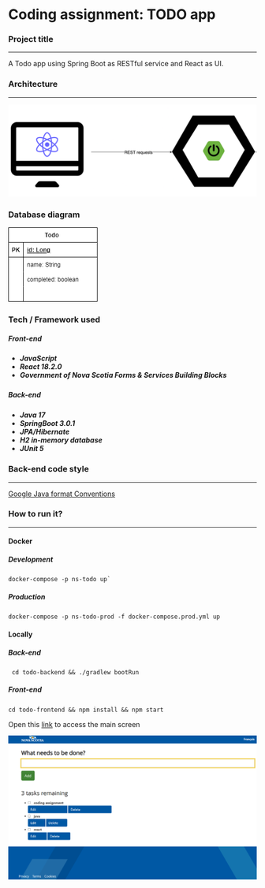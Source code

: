 # Coding assignment: TODO app

### Project title
<hr>

A Todo app using Spring Boot as RESTful service and React as UI.

### Architecture
<hr>

![Architecture](documentation/images/Architecture_diagram.png)

### Database diagram

![database](documentation/images/database.png)

### Tech / Framework used

<h5>Front-end<h5>

- JavaScript
- React 18.2.0
- Government of Nova Scotia Forms & Services Building Blocks

<h5>Back-end<h5>

- Java 17
- SpringBoot 3.0.1
- JPA/Hibernate
- H2 in-memory database
- JUnit 5

### Back-end code style
<hr>

[Google Java format Conventions](https://github.com/google/google-java-format)


### How to run it?
<hr>

#### Docker

##### Development
```
docker-compose -p ns-todo up`
```

##### Production
```
docker-compose -p ns-todo-prod -f docker-compose.prod.yml up
```

#### Locally

##### Back-end

```
 cd todo-backend && ./gradlew bootRun
```

##### Front-end

```
cd todo-frontend && npm install && npm start
```

Open this [link](http://127.0.0.1:3000/) to access the main screen

![Todo UI](documentation/images/todo-UI.png)